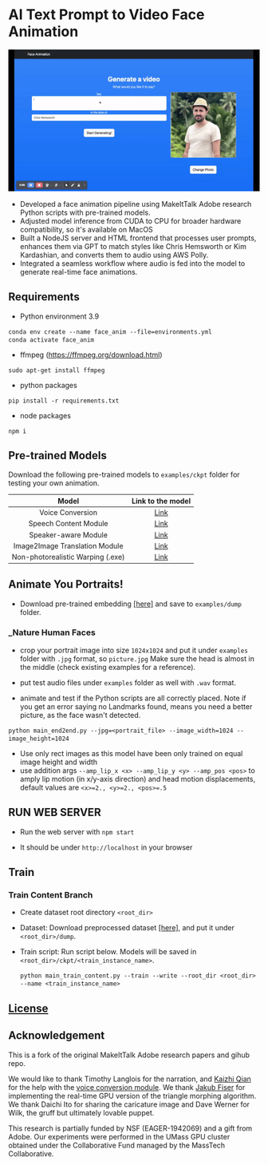 # AI Text Prompt to Video Face Animation

![img](doc/teaser.gif)

- Developed a face animation pipeline using MakeItTalk Adobe research Python scripts with pre-trained models.
- Adjusted model inference from CUDA to CPU for broader hardware compatibility, so it's available on MacOS
- Built a NodeJS server and HTML frontend that processes user prompts, enhances them via GPT to match styles like Chris Hemsworth or Kim Kardashian, and converts them to audio using AWS Polly.
- Integrated a seamless workflow where audio is fed into the model to generate real-time face animations.

## Requirements

- Python environment 3.9

```
conda env create --name face_anim --file=environments.yml
conda activate face_anim
```

- ffmpeg (https://ffmpeg.org/download.html)

```
sudo apt-get install ffmpeg
```

- python packages

```
pip install -r requirements.txt
```

- node packages

```
npm i
```

## Pre-trained Models

Download the following pre-trained models to `examples/ckpt` folder for testing your own animation.

|               Model               |                                     Link to the model                                      |
| :-------------------------------: | :----------------------------------------------------------------------------------------: |
|         Voice Conversion          | [Link](https://drive.google.com/file/d/1ZiwPp_h62LtjU0DwpelLUoodKPR85K7x/view?usp=sharing) |
|       Speech Content Module       | [Link](https://drive.google.com/file/d/1r3bfEvTVl6pCNw5xwUhEglwDHjWtAqQp/view?usp=sharing) |
|       Speaker-aware Module        | [Link](https://drive.google.com/file/d/1rV0jkyDqPW-aDJcj7xSO6Zt1zSXqn1mu/view?usp=sharing) |
|  Image2Image Translation Module   | [Link](https://drive.google.com/file/d/1i2LJXKp-yWKIEEgJ7C6cE3_2NirfY_0a/view?usp=sharing) |
| Non-photorealistic Warping (.exe) | [Link](https://drive.google.com/file/d/1rlj0PAUMdX8TLuywsn6ds_G6L63nAu0P/view?usp=sharing) |

## Animate You Portraits!

- Download pre-trained embedding [[here]](https://drive.google.com/file/d/18-0CYl5E6ungS3H4rRSHjfYvvm-WwjTI/view?usp=sharing) and save to `examples/dump` folder.

### \_Nature Human Faces

- crop your portrait image into size `1024x1024` and put it under `examples` folder with `.jpg` format, so `picture.jpg`
  Make sure the head is almost in the middle (check existing examples for a reference).

- put test audio files under `examples` folder as well with `.wav` format.

- animate and test if the Python scripts are all correctly placed. Note if you get an error saying no Landmarks found, means you need a better picture, as the face wasn't detected.

```
python main_end2end.py --jpg=<portrait_file> --image_width=1024 --image_height=1024
```

- Use only rect images as this model have been only trained on equal image height and width
- use addition args `--amp_lip_x <x> --amp_lip_y <y> --amp_pos <pos>`
  to amply lip motion (in x/y-axis direction) and head motion displacements, default values are `<x>=2., <y>=2., <pos>=.5`

## RUN WEB SERVER

- Run the web server with `npm start`

- It should be under `http://localhost` in your browser

## Train

### Train Content Branch

- Create dataset root directory `<root_dir>`

- Dataset: Download preprocessed dataset [[here]](https://drive.google.com/drive/folders/1EwuAy3j1b9Zc1MsidUfxG_pJGc_cV60O?usp=sharing), and put it under `<root_dir>/dump`.

- Train script: Run script below. Models will be saved in `<root_dir>/ckpt/<train_instance_name>`.

  ```shell script
  python main_train_content.py --train --write --root_dir <root_dir> --name <train_instance_name>
  ```

## [License](LICENSE.md)

## Acknowledgement

This is a fork of the original MakeItTalk Adobe research papers and gihub repo.

We would like to thank Timothy Langlois for the narration, and
[Kaizhi Qian](https://scholar.google.com/citations?user=uEpr4C4AAAAJ&hl=en)
for the help with the [voice conversion module](https://auspicious3000.github.io/icassp-2020-demo/).
We thank [Jakub Fiser](https://research.adobe.com/person/jakub-fiser/) for implementing the real-time GPU version of the triangle morphing algorithm.
We thank Daichi Ito for sharing the caricature image and Dave Werner
for Wilk, the gruff but ultimately lovable puppet.

This research is partially funded by NSF (EAGER-1942069)
and a gift from Adobe. Our experiments were performed in the
UMass GPU cluster obtained under the Collaborative Fund managed
by the MassTech Collaborative.
